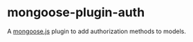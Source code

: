 mongoose-plugin-auth
====================

A [mongoose.js](https://github.com/LearnBoost/mongoose/) plugin to add authorization methods to models.
